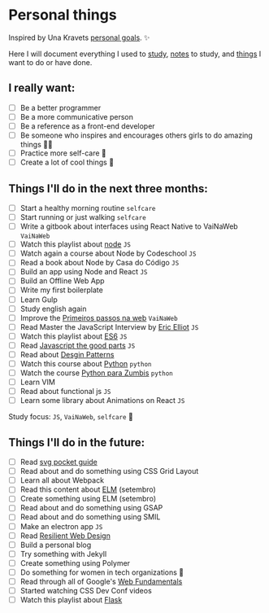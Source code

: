 # Personal things

Inspired by Una Kravets [personal goals](http://una.im/personal-goals-guide). :sparkles:

Here I will document everything I used to [study](/links), [notes](/notes) to study, and [things](/tasks) I want to do or have done.

## I really want:

- [ ] Be a better programmer
- [ ] Be a more communicative person
- [ ] Be a reference as a front-end developer
- [ ] Be someone who inspires and encourages others girls to do amazing things :sparkling_heart::sparkles:
- [ ] Practice more self-care :tulip:
- [ ] Create a lot of cool things :whale:

## Things I'll do in the next three months:

- [ ] Start a healthy morning routine `selfcare`
- [ ] Start running or just walking `selfcare`
- [ ] Write a gitbook about interfaces using React Native to VaiNaWeb `VaiNaWeb`
- [ ] Watch this playlist about [node](https://www.youtube.com/playlist?list=PLQCmSnNFVYnTFo60Bt972f8HA4Td7WKwq) `JS`
- [ ] Watch again a course about Node by Codeschool `JS`
- [ ] Read a book about Node by Casa do Código `JS`
- [ ] Build an app using Node and React `JS`
- [ ] Build an Offline Web App
- [ ] Write my first boilerplate
- [ ] Learn Gulp
- [ ] Study english again
- [ ] Improve the [Primeiros passos na web](https://github.com/VaiNaWeb/primeiros-passos-na-web) `VaiNaWeb`
- [ ] Read Master the JavaScript Interview by [Eric Elliot](https://medium.com/@_ericelliott/latest) `JS`
- [ ] Watch this playlist about [ES6](https://www.youtube.com/watch?v=LTbnmiXWs2k&list=PL57atfCFqj2h5fpdZD-doGEIs0NZxeJTX) `JS`
- [ ] Read [Javascript the good parts](https://www.amazon.com.br/JavaScript-Good-Parts-Douglas-Crockford/dp/0596517742) `JS`
- [ ] Read about [Desgin Patterns](https://github.com/khaosdoctor/design-patterns-for-humans)
- [ ] Watch this course about [Python](https://www.udemy.com/python-iniciantes/) `python`
- [ ] Watch the course [Python para Zumbis](https://www.pycursos.com/python-para-zumbis/) `python`
- [ ] Learn VIM
- [ ] Read about functional js `JS`
- [ ] Learn some library about Animations on React `JS`

Study focus: `JS`, `VaiNaWeb`, `selfcare` :rocket:

## Things I'll do in the future:

- [ ] Read [svg pocket guide](http://svgpocketguide.com/book/)
- [ ] Read about and do something using CSS Grid Layout
- [ ] Learn all about Webpack
- [ ] Read this content about [ELM](https://css-tricks.com/introduction-elm-architecture-build-first-application) (setembro)
- [ ] Create something using ELM (setembro)
- [ ] Read about and do something using GSAP
- [ ] Read about and do something using SMIL
- [ ] Make an electron app `JS`
- [ ] Read [Resilient Web Design](https://resilientwebdesign.com/)
- [ ] Build a personal blog
- [ ] Try something with Jekyll
- [ ] Create something using Polymer
- [ ] Do something for women in tech organizations :sunflower:
- [ ] Read through all of Google's [Web Fundamentals](https://developers.google.com/web/fundamentals/)
- [ ] Started watching CSS Dev Conf videos
- [ ] Watch this playlist about [Flask](https://www.youtube.com/channel/UCiHEeTXhVQDnw4m8OVl36yA)
